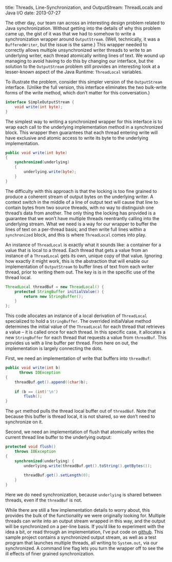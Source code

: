 title: Threads, Line-Synchronization, and OutputStream: ThreadLocals and Java I/O
date: 2013-07-27

The other day, our team ran across an interesting design problem
related to Java synchronization. Without getting into the details of
why this problem came up, the gist of it was that we had to somehow to
write a synchronization wrapper around `OutputStream`. (Well,
technically, it was a `BufferedWriter`, but the issue is the same.) This
wrapper needed to correctly allows multiple unsynchronized writer
threads to write to an underlying writer, each thread atomically
writing lines of text. We wound up managing to avoid having to do this
by changing our interface, but the solution to the `OutputStream`
problem still provides an interesting look at a lesser-known aspect of
the Java Runtime: `ThreadLocal` variables.


To illustrate the problem, consider this simpler version of the
`OutputStream` interface. (Unlike the full version, this interface
eliminates the two bulk-write forms of the write method, which don’t
matter for this conversation.)

```java
interface SimpleOutputStream {
    void write(int byte);
}
```

The simplest way to writing a synchronized wrapper for this interface
is to wrap each call to the underlying implementation method in a
synchronized block. This wrapper then guarantees that each thread
entering write will have exclusive and atomic access to write its byte
to the underlying implementation.

```java
public void write(int byte)
{
    synchronized(underlying)
    {
        underlying.write(byte);
    }
}
```

The difficulty with this approach is that the locking is too fine
grained to produce a coherent stream of output bytes on the underlying
writer. A context switch in the middle of a line of output text will
cause that line to contain bytes from two source threads, with no way
to distinguish one thread’s data from another. The only thing the
locking has provided is a guarantee that we won’t have multiple
threads reentrantly calling into the underlying stream. What we need
is a way for our wrapper to buffer the lines of text on a per-thread
basis, and then write full lines within a `synchronized` block, and this
is where `ThreadLocal` comes into play.

An instance of `ThreadLocal` is exactly what it sounds like: a container
for a value that is local to a thread. Each thread that gets a value
from an instance of a `ThreadLocal` gets its own, unique copy of that
value. Ignoring how exactly it might work, this is the abstraction
that will enable our implementation of `OutputStream` to buffer lines of
text from each writer thread, prior to writing them out. The key is is
in the specific use of the thread local.

```java
ThreadLocal threadBuf = new ThreadLocal() {
    protected StringBuffer initialValue() {
        return new StringBuffer();
    }
};
```

This code allocates an instance of a local derivation of `ThreadLocal`
specialized to hold a `StringBuffer`. The overrided initialValue method
determines the initial value of the `ThreadLocal` for each thread that
retrieves a value – it is called once for each thread. In this
specific case, it allocates a new `StringBuffer` for each thread that
requests a value from `threadBuf`. This provides us with a line buffer
per thread. From here on out, the implementation is largely connecting
the dots.

First, we need an implementation of write that buffers into `threadBuf`:

```java
public void write(int b)
      throws IOException
{
    threadBuf.get().append((char)b);
 
    if (b == (int)'\n')
        flush();
}
```

The `get` method pulls the thread local buffer out of
`threadBuf`. Note that because this buffer is thread local, it is not
shared, so we don’t need to synchronize on it.

Second, we need an implementation of flush that atomically writes the
current thread line buffer to the underlying output:

```java
protected void flush()
    throws IOException
{
    synchronized(underlying) {
        underlying.write(threadBuf.get().toString().getBytes());
 
        threadBuf.get().setLength(0);
    }
}
```

Here we do need synchronization, because `underlying` is shared between
threads, even if the `threadBuf` is not.

While there are still a few implementation details to worry about,
this provides the bulk of the functionality we were originally looking
for. Multiple threads can write into an output stream wrapped in this
way, and the output will be synchronized on a per-line basis. If you’d
like to experiment with the idea a bit, or read through an
implementation, I’ve put code on [github](https://github.com/mschaef/tls-writer).
This sample project contains a synchronized output stream, as well as
a test program that launches multiple threads, all writing to
`System.out`, via our synchronized. A command line flag lets you turn
the wrapper off to see the ill effects of finer grained
synchronization.

